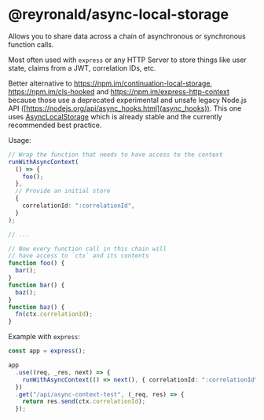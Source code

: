 # @reyronald/async-local-storage

Allows you to share data across a chain of asynchronous or synchronous function calls.

Most often used with `express` or any HTTP Server to store things like user state, claims from a JWT, correlation IDs, etc.

Better alternative to https://npm.im/continuation-local-storage, https://npm.im/cls-hooked and https://npm.im/express-http-context because those use a deprecated experimental and unsafe legacy Node.js API ([https://nodejs.org/api/async_hooks.html](async_hooks)). This one uses [AsyncLocalStorage](https://nodejs.org/api/async_context.html#class-asynclocalstorage) which is already stable and the currently recommended best practice.

Usage:

```ts
// Wrap the function that needs to have access to the context
runWithAsyncContext(
  () => {
    foo();
  },
  // Provide an initial store
  {
    correlationId: ":correlationId",
  }
);

// ...

// Now every function call in this chain will
// have access to `ctx` and its contents
function foo() {
  bar();
}
function bar() {
  baz();
}
function baz() {
  fn(ctx.correlationId);
}
```

Example with `express`:

```ts
const app = express();

app
  .use((req, _res, next) => {
    runWithAsyncContext(() => next(), { correlationId: ":correlationId" });
  })
  .get("/api/async-context-test", (_req, res) => {
    return res.send(ctx.correlationId);
  });
```
